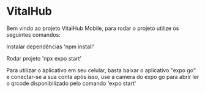 # VitalHub
Bem vindo ao projeto VitalHub Mobile, para rodar o projeto utilize os seguintes comandos:

Instalar dependências
'npm install'

Rodar projeto
'npx expo start'

Para utilizar o aplicativo em seu celular, basta baixar o aplicativo "expo go" e conectar-se a sua conta
após isso, use a camera do expo go para abrir ler o qrcode disponibilizado pelo comando 'expo start'
